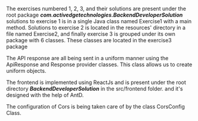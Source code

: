 The exercises numbered 1, 2, 3, and their solutions are present under the root package **_com.activedgetechnologies.BackendDeveloperSolution_**  
solutions to exercise 1 is in a single Java class named Exercise1 with a main method.
Solutions to exercise 2 is located in the resources' directory in a file named Exercise2, 
and finally exercise 3 is grouped under its own package with 6 classes. These classes are located in the exercise3 package

The API response are all being sent in a uniform manner using the ApiResponse and Response provider classes.
This class allows us to create uniform objects.

The frontend is implemented using ReactJs and is present under the root directory **_BackendDeveloperSolution_** in the src/frontend folder.
and it's designed with the help of AntD.

The configuration of Cors is being taken care of by the class CorsConfig Class. 



